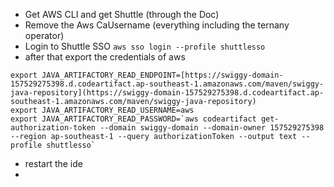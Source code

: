 - Get AWS CLI and get Shuttle (through the Doc)
- Remove the Aws CaUsername (everything including the ternany operator)
- Login to Shuttle SSO `aws sso login --profile shuttlesso`
- after that export the credentials of aws
```
export JAVA_ARTIFACTORY_READ_ENDPOINT=[https://swiggy-domain-157529275398.d.codeartifact.ap-southeast-1.amazonaws.com/maven/swiggy-java-repository](https://swiggy-domain-157529275398.d.codeartifact.ap-southeast-1.amazonaws.com/maven/swiggy-java-repository) 
export JAVA_ARTIFACTORY_READ_USERNAME=aws 
export JAVA_ARTIFACTORY_READ_PASSWORD=`aws codeartifact get-authorization-token --domain swiggy-domain --domain-owner 157529275398 --region ap-southeast-1 --query authorizationToken --output text --profile shuttlesso`
```
- restart the ide
- 